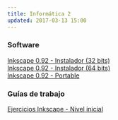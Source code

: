 ```yaml
---
title: Informática 2
updated: 2017-03-13 15:00
---
```


### Software

<i class="fa fa-windows" aria-hidden="true"></i> [Inkscape 0.92 - Instalador (32 bits)](https://inkscape.org/gallery/item/10690/Inkscape-0.92.1-1.exe)<br />
<i class="fa fa-windows" aria-hidden="true"></i> [Inkscape 0.92 - Instalador (64 bits)](https://inkscape.org/gallery/item/10691/Inkscape-0.92.1-x64-1.exe)<br />
<i class="fa fa-windows" aria-hidden="true"></i> [Inkscape 0.92 - Portable](https://inkscape.org/gallery/item/10706/InkscapePortable_0.92.1.paf.exe)


### Guías de trabajo

<i class="fa fa-file-archive-o" aria-hidden="true"></i> [Ejercicios Inkscape - Nivel inicial](../docs/itel/2017/informatica2/InkscapeEjercicios.zip)<br />

